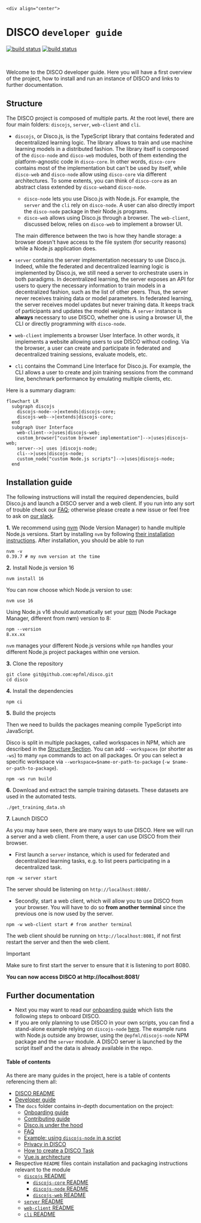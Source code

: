     <div align="center">
  <h1>DISCO <code>developer guide</code></h1>
  <p>
    <a href="https://github.com/epfml/disco/actions/workflows/lint-test-build.yml"><img src="https://github.com/epfml/disco/actions/workflows/lint-test-build.yml/badge.svg" alt="build status" /></a>
    <a href="https://github.com/epfml/disco/actions/workflows/deploy-server.yml"><img src="https://github.com/epfml/disco/actions/workflows/deploy-server.yml/badge.svg" alt="build status" /></a>
  </p>
  </br>

</div>

Welcome to the DISCO developer guide.
Here you will have a first overview of the project, how to install and run an instance of DISCO and links to further documentation.

## Structure

The DISCO project is composed of multiple parts. At the root level, there are four main folders: `discojs`, `server`, `web-client` and `cli`.

- `discojs`, or Disco.js, is the TypeScript library that contains federated and decentralized learning logic. The library allows to train and use machine learning models in a distributed fashion. The library itself is composed of the `disco-node` and `disco-web` modules, both of them extending the platform-agnostic code in `disco-core`. In other words, `disco-core` contains most of the implementation but can't be used by itself, while `disco-web` and `disco-node` allow using `disco-core` via different architectures. To some extents, you can think of `disco-core` as an abstract class extended by `disco-web`and `disco-node`.
    - `disco-node` lets you use Disco.js with Node.js. For example, the `server` and the `cli` rely on `disco-node`. A user can also directly import the `disco-node` package in their Node.js programs.
    - `disco-web` allows using Disco.js through a browser. The `web-client`, discussed below, relies on `disco-web` to implement a browser UI.
      
  The main difference between the two is how they handle storage: a browser doesn't have access to the file system (for security reasons) while a Node.js application does.
- `server` contains the server implementation necessary to use Disco.js. Indeed, while the federated and decentralized learning logic is implemented by Disco.js, we still need a server to orchestrate users in both paradigms. In decentralized learning, the server exposes an API for users to query the necessary information to train models in a decentralized fashion, such as the list of other peers. Thus, the server never receives training data or model parameters. In federated learning, the server receives model updates but never training data. It keeps track of participants and updates the model weights. A `server` instance is **always** necessary to use DISCO, whether one is using a browser UI, the CLI or directly programming with `disco-node`.
- `web-client` implements a browser User Interface. In other words, it implements a website allowing users to use DISCO without coding. Via the browser, a user can create and participate in federated and decentralized training sessions, evaluate models, etc.
- `cli` contains the Command Line Interface for Disco.js. For example, the CLI allows a user to create and join training sessions from the command line, benchmark performance by emulating multiple clients, etc.

Here is a summary diagram:

```mermaid
flowchart LR
  subgraph discojs
    discojs-node-->|extends|discojs-core;
    discojs-web-->|extends|discojs-core;
  end
  subgraph User Interface
    web-client-->|uses|discojs-web;
    custom_browser["custom browser implementation"]-->|uses|discojs-web;
    server-->| uses |discojs-node;
    cli-->|uses|discojs-node;
    custom_node["custom Node.js scripts"]-->|uses|discojs-node;
  end
```

## Installation guide

The following instructions will install the required dependencies, build Disco.js and launch a DISCO server and a web client. If you run into any sort of trouble check our [FAQ](./docs/FAQ.md); otherwise please create a new issue or feel free to ask on [our slack](https://join.slack.com/t/disco-decentralized/shared_invite/zt-fpsb7c9h-1M9hnbaSonZ7lAgJRTyNsw).

**1.** We recommend using [nvm](https://github.com/nvm-sh/nvm) (Node Version Manager) to handle multiple Node.js versions. Start by installing `nvm` by following [their installation instructions](https://github.com/nvm-sh/nvm).
After installation, you should be able to run

```
nvm -v
0.39.7 # my nvm version at the time
```

**2.** Install Node.js version 16

```
nvm install 16
```

You can now choose which Node.js version to use:

```
nvm use 16
```

Using Node.js v16 should automatically set your [npm](https://docs.npmjs.com/about-npm) (Node Package Manager, different from n**v**m) version to 8:

```
npm --version
8.xx.xx
```

`nvm` manages your different Node.js versions while `npm` handles your different Node.js project packages within one version.

**3.** Clone the repository

```
git clone git@github.com:epfml/disco.git
cd disco
```

**4.** Install the dependencies

```
npm ci
```

**5.** Build the projects

Then we need to builds the packages meaning compile TypeScript into JavaScript.

Disco is split in multiple packages, called workspaces in NPM, which are described in the [Structure Section](#structure).
You can add `--workspaces` (or shorter as `-ws`) to many `npm` commands to act on all packages.
Or you can select a specific workspace via `--workspace=$name-or-path-to-package` (`-w $name-or-path-to-package`).

```
npm -ws run build
```

**6.** Download and extract the sample training datasets. These datasets are used in the automated tests.

```
./get_training_data.sh
```

**7.** Launch DISCO

As you may have seen, there are many ways to use DISCO. Here we will run a server and a web client. From there, a user can use DISCO from their browser.

- First launch a `server` instance, which is used for federated and decentralized learning tasks, e.g. to list peers participating in a decentralized task.

```
npm -w server start
```

The server should be listening on `http://localhost:8080/`.

- Secondly, start a web client, which will allow you to use DISCO from your browser. You will have to do so **from another terminal** since the previous one is now used by the server.

```
npm -w web-client start # from another terminal
```

The web client should be running on `http://localhost:8081`, if not first restart the server and then the web client.

> [!IMPORTANT]
> Make sure to first start the server to ensure that it is listening to port 8080.

**You can now access DISCO at http://localhost:8081/**

## Further documentation

- Next you may want to read our [onboarding guide](./docs/ONBOARDING.md) which lists the following steps to onboard DISCO.
- If you are only planning to use DISCO in your own scripts, you can find a stand-alone example relying on `discojs-node` [here](./docs/node_example). The example runs with Node.js outside any browser, using the `@epfml/discojs-node` NPM package and the `server` module. A DISCO server is launched by the script itself and the data is already available in the repo.

#### Table of contents

As there are many guides in the project, here is a table of contents referencing them all:

- [DISCO README](./README.md)
- [Developer guide](./DEV.md)
- The `docs` folder contains in-depth documentation on the project:
  - [Onboarding guide](./docs/ONBOARDING.md)
  - [Contributing guide](./docs/CONTRIBUTING.md)
  - [Disco.js under the hood](./docs/DISCOJS.md)
  - [FAQ](./docs/FAQ.md)
  - [Example: using `discojs-node` in a script](./docs/node_example/README.md)
  - [Privacy in DISCO](./docs/PRIVACY.md)
  - [How to create a DISCO Task](./docs/TASK.md)
  - [Vue.js architecture](./docs/VUEJS.md)
- Respective `README` files contain installation and packaging instructions relevant to the module
  - [`discojs` README](./discojs/README.md)
    - [`discojs-core` README](./discojs/discojs-core/README.md)
    - [`discojs-node` README](./discojs/discojs-node/README.md)
    - [`discojs-web` README](./discojs/discojs-web/README.md)
  - [`server` README](./server/README.md)
  - [`web-client` README](./web-client/README.md)
  - [`cli` README](./cli/README.md)
